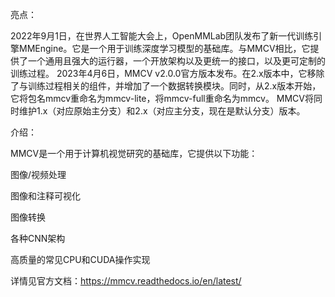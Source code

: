 亮点：

2022年9月1日，在世界人工智能大会上，OpenMMLab团队发布了新一代训练引擎MMEngine。它是一个用于训练深度学习模型的基础库。与MMCV相比，它提供了一个通用且强大的运行器，一个开放架构以及更统一的接口，以及更可定制的训练过程。
2023年4月6日，MMCV v2.0.0官方版本发布。在2.x版本中，它移除了与训练过程相关的组件，并增加了一个数据转换模块。同时，从2.x版本开始，它将包名mmcv重命名为mmcv-lite，将mmcv-full重命名为mmcv。
MMCV将同时维护1.x（对应原始主分支）和2.x（对应主分支，现在是默认分支）版本。

介绍：

MMCV是一个用于计算机视觉研究的基础库，它提供以下功能：

   图像/视频处理
   
   图像和注释可视化
   
   图像转换
   
   各种CNN架构
   
   高质量的常见CPU和CUDA操作实现

详情见官方文档：https://mmcv.readthedocs.io/en/latest/
